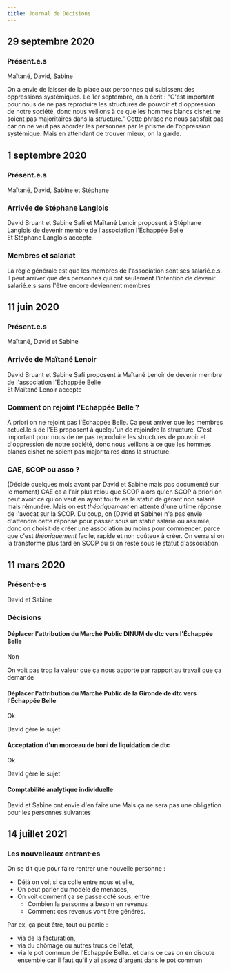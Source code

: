```yaml
---
title: Journal de Décisions
---
```


## 29 septembre 2020

### Présent.e.s
Maïtané, David, Sabine

On a envie de laisser de la place aux personnes qui subissent des oppressions systémiques.
Le 1er septembre, on a écrit : "C'est important pour nous de ne pas reproduire les structures de pouvoir et d'oppression de notre société, donc nous veillons à ce que les hommes blancs cishet ne soient pas majoritaires dans la structure." Cette phrase ne nous satisfait pas car on ne veut pas aborder les personnes par le prisme de l'oppression systémique. Mais en attendant de trouver mieux, on la garde.


## 1 septembre 2020

### Présent.e.s

Maïtané, David, Sabine et Stéphane

### Arrivée de Stéphane Langlois

David Bruant et Sabine Safi et Maïtané Lenoir proposent à Stéphane Langlois de devenir membre de l'association l'Échappée Belle\
Et Stéphane Langlois accepte

### Membres et salariat

La règle générale est que les membres de l'association sont ses salarié.e.s. Il peut arriver que des personnes qui ont seulement l'intention de devenir salarié.e.s sans l'être encore deviennent membres



## 11 juin 2020

### Présent.e.s

Maïtané, David et Sabine

### Arrivée de Maïtané Lenoir

David Bruant et Sabine Safi proposent à Maïtané Lenoir de devenir membre de l'association l'Échappée Belle\
Et Maïtané Lenoir accepte

### Comment on rejoint l'Echappée Belle ?

A priori on ne rejoint pas l'Echappée Belle.
Ça peut arriver que les membres actuel.le.s de l'EB proposent à quelqu'un de rejoindre la structure.
C'est important pour nous de ne pas reproduire les structures de pouvoir et d'oppression de notre société, donc nous veillons à ce que les hommes blancs cishet ne soient pas majoritaires dans la structure.

### CAE, SCOP ou asso ?

(Décidé quelques mois avant par David et Sabine mais pas documenté sur le moment)
CAE ça a l'air plus relou que SCOP alors qu'en SCOP à priori on peut avoir ce qu'on veut en ayant tou.te.es le statut de gérant non salarié mais rémunéré.
Mais on est *théoriquement* en attente d'une ultime réponse de l'avocat sur la SCOP.
Du coup, on (David et Sabine) n'a pas envie d'attendre cette réponse pour passer sous un statut salarié ou assimilé, donc on choisit de créer une association au moins pour commencer, parce que c'est *théoriquement* facile, rapide et non coûteux à créer.
On verra si on la transforme plus tard en SCOP ou si on reste sous le statut d'association.

## 11 mars 2020

### Présent⋅e⋅s

David et Sabine

### Décisions

#### Déplacer l'attribution du Marché Public DINUM de dtc vers l'Échappée Belle

Non

On voit pas trop la valeur que ça nous apporte par rapport au travail que ça demande


#### Déplacer l'attribution du Marché Public de la Gironde de dtc vers l'Échappée Belle

Ok

David gère le sujet


#### Acceptation d'un morceau de boni de liquidation de dtc

Ok

David gère le sujet


#### Comptabilité analytique individuelle

David et Sabine ont envie d'en faire une
Mais ça ne sera pas une obligation pour les personnes suivantes


## 14 juillet 2021

### Les nouvelleaux entrant·es

On se dit que pour faire rentrer une nouvelle personne : 
- Déjà on voit si ça colle entre nous et elle,
- On peut parler du modèle de menaces,
- On voit comment ça se passe coté sous, entre :
  - Combien la personne a besoin en revenus
  - Comment ces revenus vont être générés. 

Par ex, ça peut être, tout ou partie :
- via de la facturation,
- via du chômage ou autres trucs de l'état,
- via le pot commun de l'Échappée Belle…et dans ce cas on en discute ensemble car il faut qu'il y ai assez d'argent dans le pot commun


